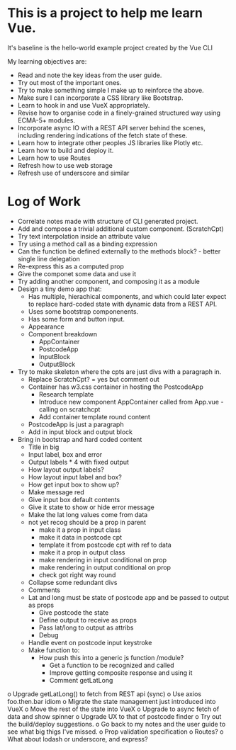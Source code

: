 # This is a project to help me learn Vue.

It's baseline is the hello-world example project created by the Vue CLI

My learning objectives are:

- Read and note the key ideas from the user guide.
- Try out most of the important ones.
- Try to make something simple I make up to reinforce the above.
- Make sure I can incorporate a CSS library like Bootstrap.
- Learn to hook in and use VueX appropriately.
- Revise how to organise code in a finely-grained structured way using
  ECMA-5+ modules.
- Incorporate async IO with a REST API server behind the scenes, including
  rendering indications of the fetch state of these.
- Learn how to integrate other peoples JS libraries like Plotly etc.
- Learn how to build and deploy it.
- Learn how to use Routes
- Refresh how to use web storage
- Refresh use of underscore and similar

# Log of Work

*  Correlate notes made with structure of CLI generated project.
*  Add and compose a trivial additional custom component. (ScratchCpt)
*  Try text interpolation inside an attribute value
*  Try using a method call as a binding expression
*  Can the function be defined externally to the methods block? - better single line delegation
*  Re-express this as a computed prop
*  Give the componet some data and use it
*  Try adding another component, and composing it as a module
*  Design a tiny demo app that:
    *  Has multiple, hierachical components, and which could later
       expect to replace hard-coded state with dynamic data from a REST API.
    *  Uses some bootstrap componenents.
    *  Has some form and button input.
    *  Appearance
    *  Component breakdown
        *  AppContainer
        *  PostcodeApp
        *  InputBlock
        *  OutputBlock
*  Try to make skeleton where the cpts are just divs with a paragraph in.
    *  Replace ScratchCpt? = yes but comment out
    *  Container has w3.css container in hosting the PostcodeApp
        *  Research template
        *  Introduce new component AppContainer called from App.vue - calling on scratchcpt
        *  Add container template round content
    *  PostcodeApp is just a paragraph
    *  Add in input block and output block
*  Bring in bootstrap and hard coded content
    *  Title in big
    *  Input label, box and error
    *  Output labels * 4 with fixed output
    *  How layout output labels?
    *  How layout input label and box?
    *  How get input box to show up?
    *  Make message red
    *  Give input box default contents
    *  Give it state to show or hide error message
    *  Make the lat long values come from data
    *  not yet recog should be a prop in parent
        *  make it a prop in input class
        *  make it data in postcode cpt
        *  template it from postcode cpt with ref to data
        *  make it a prop in output class
        *  make rendering in input conditional on prop
        *  make rendering in output conditional on prop
        *  check got right way round
    *  Collapse some redundant divs
    *  Comments
    *  Lat and long must be state of postcode app and be passed
       to output as props
        *  Give postcode the state
        *  Define output to receive as props
        *  Pass lat/long to output as attribs
        *  Debug
    *  Handle event on postcode input keystroke
    *  Make function to:
        *  How push this into a generic js function /module?
            *  Get a function to be recognized and called
            *  Improve getting composite response and using it
            *  Comment getLatLong

o  Upgrade getLatLong() to fetch from REST api (sync)
    o  Use axios foo.then.bar idiom
o  Migrate the state management just introduced into VueX
o  Move the rest of the state into VueX
o  Upgrade to async fetch of data and show spinner
o  Upgrade UX to that of postcode finder
o  Try out the build/deploy suggestions.
o  Go back to my notes and the user guide to see what big thigs I've missed.
    o  Prop validation specification
    o  Routes?
    o  What about lodash or underscore, and express?

